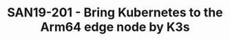 ---
categories:
- san19
description: Nowadays everyone talks about Kubernetes. There are a lot of landing
  scenarios about running Kubernetes and its very easy for deploy applications with
  Kubernetes. However, due to the limited resource capacity on the edge node, deploying
  a total Kubernetes cluster on the edge node will result in huge resource costs.
  Is there an easy way to bring Kubernetes to the edge node with less resources?<br
  /> Using K3s on edge node offers a vital alternative. k3s is a lightweight Kubernetes
  distribution with easy installation, half the memory and all in a binary, which
  is obviously designed for edge and IOT devices based on Arm64. For easy management
  of several edge K3s clusters, weve also running a Kubernetes cluster on Arm64 datacenter
  side as the "root cluster" for meta-data management and provisioner for all k3s
  clusters running on the edge nodes.<br /> In this presentation, we will talk about
  how to run k3s on the Arm64 edge node, what we have done to make Kubernetes cluster
  running on datacenter side as the root cluster to manage the several k3s clusters
  on edge Arm64 nodes, that will be a good reference architecture for running and
  managing workloads at edge computing area.<br />
image:
  featured: 'true'
  path: /assets/images/featured-images/san19/SAN19-201.png
session_attendee_num: '12'
session_id: SAN19-201
session_room: Pacific Room (Keynote)
session_slot:
  end_time: '2019-09-24 08:55:00'
  start_time: '2019-09-24 08:30:00'
session_speakers:
- speaker_bio: Kevin Zhao is currently the tech lead at Linaro Developer Cloud. Now,
    he is serving as the Core Reviewer for OpenStack Zun project and maintainer for
    virtual-kubelet OpenStack provider. He is also an active contributor in Kolla
    and Nova, mainly focusing on making OpenStack work fine on AArch64. His expertise
    including container and Kubernetes related technologies, deployment and management
    of containerized applications, etc.
  speaker_company: Linaro
  speaker_image: /assets/images/speakers/san19/kevin-zhao.jpg
  speaker_location: ''
  speaker_name: Kevin Zhao
  speaker_position: Tech Lead
  speaker_url: ''
  speaker_username: kevin.zhao1
session_track: IoT Fog/Gateway/Edge Computing
tag: session
tags:
- Data Center
- ' IoT Fog/Gateway/Edge Computing'
- ' Open Source Development'
title: SAN19-201 - Bring Kubernetes to the Arm64 edge node by K3s
---